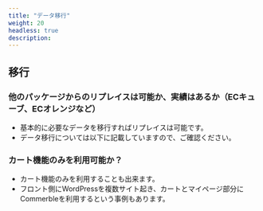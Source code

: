 ```yaml
---
title: "データ移行"
weight: 20
headless: true
description: 
---
```


## 移行

### 他のパッケージからのリプレイスは可能か、実績はあるか（ECキューブ、ECオレンジなど）

- 基本的に必要なデータを移行すればリプレイスは可能です。
- データ移行については以下に記載していますので、ご確認ください。

### カート機能のみを利用可能か？

- カート機能のみを利用することも出来ます。
- フロント側にWordPressを複数サイト起き、カートとマイページ部分にCommerbleを利用するという事例もあります。